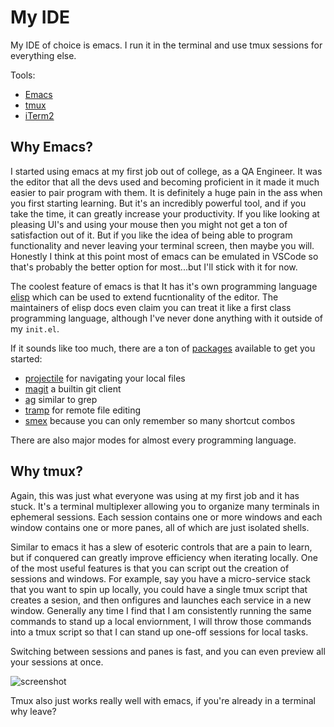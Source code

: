 # My IDE
My IDE of choice is emacs. I run it in the terminal and use tmux sessions for everything else.

Tools:
 - [Emacs](https://emacsrocks.com/)
 - [tmux](https://github.com/tmux/tmux/tree/master?tab=readme-ov-file#welcome-to-tmux)
 - [iTerm2](https://iterm2.com/)

## Why Emacs?
I started using emacs at my first job out of college, as a QA Engineer. It was the editor that all the devs used and becoming proficient in it made it much easier to pair program with them. It is definitely a huge pain in the ass when you first starting learning. But it's an incredibly powerful tool, and if you take the time, it can greatly increase your productivity. If you like looking at pleasing UI's and using your mouse then you might not get a ton of satisfaction out of it. But if you like the idea of being able to program functionality and never leaving your terminal screen, then maybe you will. Honestly I think at this point most of emacs can be emulated in VSCode so that's probably the better option for most...but I'll stick with it for now.

The coolest feature of emacs is that It has it's own programming language [elisp](https://www.gnu.org/software/emacs/manual/html_node/eintr/index.html) which can be used to extend fucntionality of the editor. The maintainers of elisp docs even claim you can treat it like a first class programming language, although I've never done anything with it outside of my `init.el`.

If it sounds like too much, there are a ton of [packages](https://melpa.org/#/) available to get you started:
  - [projectile](https://github.com/bbatsov/projectile) for navigating your local files
  - [magit](https://github.com/magit/magit) a builtin git client
  - [ag](https://github.com/Wilfred/ag.el/#agel) similar to grep
  - [tramp](https://www.gnu.org/software/tramp/) for remote file editing
  - [smex](https://github.com/nonsequitur/smex/) because you can only remember so many shortcut combos


There are also major modes for almost every programming language.

## Why tmux?
Again, this was just what everyone was using at my first job and it has stuck. It's a terminal multiplexer allowing you to organize many terminals in ephemeral sessions. Each session contains one or more windows and each window contains one or more panes, all of which are just isolated shells.

Similar to emacs it has a slew of esoteric controls that are a pain to learn, but if conquered can greatly improve efficiency when iterating locally. One of the most useful features is that you can script out the creation of sessions and windows. For example, say you have a micro-service stack that you want to spin up locally, you could have a single tmux script that creates a sesion, and then onfigures and launches each service in a new window. Generally any time I find that I am consistently running the same commands to stand up a local enviornment, I will throw those commands into a tmux script so that I can stand up one-off sessions for local tasks.

Switching between sessions and panes is fast, and you can even preview all your sessions at once.

![screenshot](https://github.com/kspeer825/portfolio/tree/main/projects/my_ide/iterm_screenshot.png)

Tmux also just works really well with emacs, if you're already in a terminal why leave?
